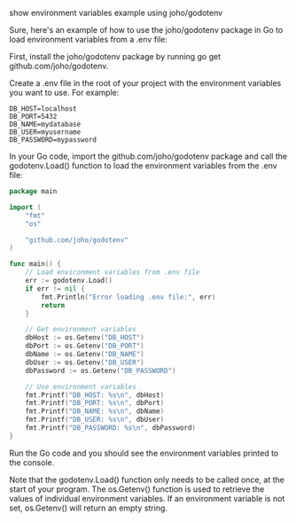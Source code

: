 show environment variables example using joho/godotenv

Sure, here's an example of how to use the joho/godotenv package in Go to load environment variables from a .env file:

First, install the joho/godotenv package by running go get github.com/joho/godotenv.

Create a .env file in the root of your project with the environment variables you want to use. For example:

```
DB_HOST=localhost
DB_PORT=5432
DB_NAME=mydatabase
DB_USER=myusername
DB_PASSWORD=mypassword
```

In your Go code, import the github.com/joho/godotenv package and call the godotenv.Load() function to load the environment variables from the .env file:

```go
package main

import (
    "fmt"
    "os"

    "github.com/joho/godotenv"
)

func main() {
    // Load environment variables from .env file
    err := godotenv.Load()
    if err != nil {
        fmt.Println("Error loading .env file:", err)
        return
    }

    // Get environment variables
    dbHost := os.Getenv("DB_HOST")
    dbPort := os.Getenv("DB_PORT")
    dbName := os.Getenv("DB_NAME")
    dbUser := os.Getenv("DB_USER")
    dbPassword := os.Getenv("DB_PASSWORD")

    // Use environment variables
    fmt.Printf("DB_HOST: %s\n", dbHost)
    fmt.Printf("DB_PORT: %s\n", dbPort)
    fmt.Printf("DB_NAME: %s\n", dbName)
    fmt.Printf("DB_USER: %s\n", dbUser)
    fmt.Printf("DB_PASSWORD: %s\n", dbPassword)
}
```

Run the Go code and you should see the environment variables printed to the console.

Note that the godotenv.Load() function only needs to be called once, at the start of your program. The os.Getenv() function is used to retrieve the 
values of individual environment variables. If an environment variable is not set, os.Getenv() will return an empty string.
